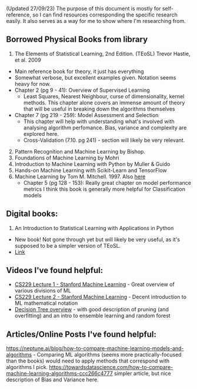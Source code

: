 (Updated 27/09/23)
The purpose of this document is mostly for self-reference, so I can find resources corresponding the specific research easily. It also serves as a way for me to show where I'm researching from.

## Borrowed Physical Books from library
1) The Elements of Statistical Learning, 2nd Edition. (TEoSL) Trevor Hastie, et al. 2009
  - Main reference book for theory, it just has everything
  - Somewhat verbose, but excellent examples given. Notation seems heavy for now.
  - Chapter 2 (pg 9 - 41): Overview of Supervised Learning
    - Least Squares, Nearest Neighbour, curse of dimensionality, kernel methods. This chapter alone covers an immense amount of theory that will be useful in breaking down the algorithms themselves
  - Chapter 7 (pg 219 - 259): Model Assessment and Selection
    - This chapter will help with understanding what's involved with analysing algorithm perfomance. Bias, variance and complexity are explored here.
    - Cross-Validation (7.10. pg 241) - section will likely be very relevant.
2) Pattern Recognition and Machine Learning by Bishop. 
3) Foundations of Machine Learning by Mohri
4) Introduction to Machine Learning with Python by Muller & Guido
5) Hands-on Machine Learning with Scikit-Learn and TensorFlow
6) Machine Learning by Tom M. Mitchell. 1997.
  Also [here](https://www.cs.cmu.edu/~tom/files/MachineLearningTomMitchell.pdf)
    - Chapter 5 (pg 128 - 153): Really great chapter on model performance metrics
  I think this book is generally more helpful for Classification models

 ## Digital books:
1) An Introduction to Statistical Learning with Applications in Python
  - New book! Not gone through yet but will likely be very useful, as it's supposed to be a simpler version of TEoSL.
  - [Link](https://hastie.su.domains/ISLP/ISLP_website.pdf)

## Videos I've found helpful:
   - [CS229 Lecture 1 - Stanford Machine Learning](https://youtu.be/jGwO_UgTS7I?si=TcRudZ_jwvuylEkv)
    - Great overview of various divisions of ML
   - [CS229 Lecture 2 - Stanford Machine Learning](https://youtu.be/4b4MUYve_U8?si=GvrB1HdXNJ66JWNE)
    - Decent introduction to ML mathematical notation
   - [Decision Tree overview](https://www.youtube.com/watch?v=JcI5E2Ng6r4)
    - with good description of pruning (and overfitting) and an intro to ensemble learning and random forest

## Articles/Online Posts I've found helpful:
  https://neptune.ai/blog/how-to-compare-machine-learning-models-and-algorithms - Comparing ML algorithms (seems more practically-focused than the books) would need to apply methods that correspond with algorithms I pick.
  https://towardsdatascience.com/how-to-compare-machine-learning-algorithms-ccc266c4777 simpler article, but nice description of Bias and Variance here.